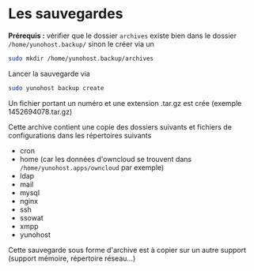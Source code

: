 # Les sauvegardes

**Prérequis :** vérifier que le dossier `archives` existe bien dans le dossier `/home/yunohost.backup/`
sinon le créer via un 
```bash
sudo mkdir /home/yunohost.backup/archives
```
Lancer la sauvegarde via 
```bash
sudo yunohost backup create
```
Un fichier portant un numéro et une extension .tar.gz est crée
(exemple 1452694078.tar.gz)

Cette archive contient une copie des dossiers suivants et fichiers de configurations dans les répertoires suivants
- cron
- home (car les données d'owncloud se trouvent dans `/home/yunohost.apps/owncloud` par exemple)
- ldap
- mail
- mysql
- nginx
- ssh
- ssowat
- xmpp
- yunohost

Cette sauvegarde sous forme d'archive est à copier sur un autre support (support mémoire, répertoire réseau…)